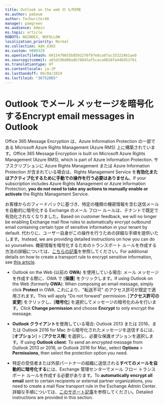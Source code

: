 ```yaml
---
title: Outlook on the web の S/MIME
ms.author: pebaum
author: Techwriter40
manager: pamgreen
ms.audience: Admin
ms.topic: article
ROBOTS: NOINDEX, NOFOLLOW
localization_priority: Normal
ms.collection: Adm_O365
ms.custom: 9000329
ms.openlocfilehash: 6915470655b85922f6f97e8ca6fac353224b1ae0
ms.sourcegitcommit: a65d196d00adb70045af5caca9828fe44b951f61
ms.translationtype: HT
ms.contentlocale: ja-JP
ms.lasthandoff: 09/04/2019
ms.locfileid: "36752865"
---
```

# <a name="encrypt-email-messages-in-outlook"></a><span data-ttu-id="49189-102">Outlook でメール メッセージを暗号化する</span><span class="sxs-lookup"><span data-stu-id="49189-102">Encrypt email messages in Outlook</span></span>

<span data-ttu-id="49189-103">Office 365 Message Encryption は、Azure Information Protection の一部である Microsoft Azure Rights Management (Azure RMS) 上に構築されています。</span><span class="sxs-lookup"><span data-stu-id="49189-103">Office 365 Message Encryption is built on Microsoft Azure Rights Management (Azure RMS), which is part of Azure Information Protection.</span></span> <span data-ttu-id="49189-104">サブスクリプションに Azure Rights Management または Azure Information Protection が含まれている場合は、Rights Management Service を**有効化またはアクティブ化するために手動での操作を行う必要はありません**。</span><span class="sxs-lookup"><span data-stu-id="49189-104">If your subscription includes Azure Rights Management or Azure Information Protection, **you do not need to take any actions to manually enable or activate** the Rights Management Service.</span></span>

<span data-ttu-id="49189-105">お客様からのフィードバックに基づき、特定の種類の機密情報を含む送信メールを自動的に暗号化する Exchange のメール フロー ルールは、テナントで既定で有効化されなくなりました。</span><span class="sxs-lookup"><span data-stu-id="49189-105">Based on customer feedback, we will no longer be enabling Exchange mail flow rules to automatically encrypt outbound email containing certain type of sensitive information in your tenant by default.</span></span> <span data-ttu-id="49189-106">代わりに、ユーザー自身がこの操作を行うための詳細な手順を提供いたします。</span><span class="sxs-lookup"><span data-stu-id="49189-106">Instead, we are providing detailed instructions on how you can do so yourselves.</span></span> <span data-ttu-id="49189-107">機密情報を暗号化するためのトランスポート ルールを作成する方法の詳細については、[こちらの記事](https://aka.ms/OmeEtr)を参照してください。</span><span class="sxs-lookup"><span data-stu-id="49189-107">For additional details on how to create a transport rule to encrypt sensitive information, see [this article](https://aka.ms/OmeEtr).</span></span>

- <span data-ttu-id="49189-108">Outlook on the Web (以前の **OWA**) を使用している場合: メール メッセージを作成する際に、OWA で [**保護**] をクリックします。</span><span class="sxs-lookup"><span data-stu-id="49189-108">If using Outlook on the Web (formerly **OWA**): When composing an email message, simply click **Protect** in OWA.</span></span> <span data-ttu-id="49189-109">これにより、"転送不可" のアクセス許可が既定で適用されます。</span><span class="sxs-lookup"><span data-stu-id="49189-109">This will apply "Do not forward" permission.</span></span> <span data-ttu-id="49189-110">[**アクセス許可の変更**] をクリックし、[**暗号化**] を選択してメッセージの暗号化のみを行います。</span><span class="sxs-lookup"><span data-stu-id="49189-110">Click **Change permission** and choose **Encrypt** to only encrypt the message.</span></span>

- <span data-ttu-id="49189-111">**Outlook クライアント**を使用している場合: Outlook 2013 または 2016、または Outlook 2016 for Mac から暗号化されたメッセージを送信するには、[**オプション**]  >  [**アクセス権**] を選択し、必要な保護オプションを選択します。</span><span class="sxs-lookup"><span data-stu-id="49189-111">If using **Outlook client**: To send an encrypted message from Outlook 2013 or 2016, or Outlook 2016 for Mac, select **Options** > **Permissions**, then select the protection option you need.</span></span>

- <span data-ttu-id="49189-112">特定の受信者または外部パートナーの組織に送信される**すべてのメールを自動的に暗号化する**には、Exchange 管理センターでメール フロー トランスポート ルールを作成する必要があります。</span><span class="sxs-lookup"><span data-stu-id="49189-112">To **automatically encrypt all email** sent to certain recipients or external partner organizations, you need to create a mail flow transport rule in the Exchange Admin Center.</span></span> <span data-ttu-id="49189-113">詳細な手順については、[このサポート記事](https://docs.microsoft.com/office365/securitycompliance/define-mail-flow-rules-to-encrypt-email#create-a-mail-flow-rule-to-encrypt-email-messages-with-the-new-ome-capabilities)を参照してください。</span><span class="sxs-lookup"><span data-stu-id="49189-113">Detailed instructions are provided in this section.</span></span>

